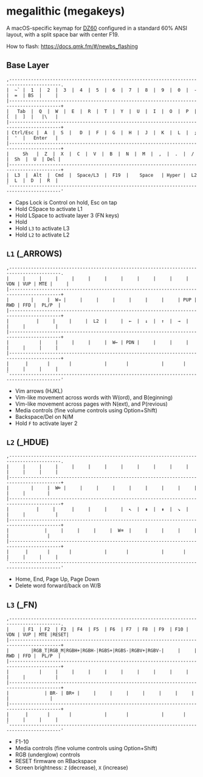 # megalithic (megakeys)

A macOS-specific keymap for [DZ60](https://kbdfans.cn/products/dz60-60-pcb) configured in a standard 60% ANSI layout, with a split space bar with center F19.

How to flash: https://docs.qmk.fm/#/newbs_flashing

## Base Layer

```
,-----------------------------------------------------------------------------------------.
|  ~` |  1  |  2  |  3  |  4  |  5  |  6  |  7  |  8  |  9  |  0  |  -  |  =  | BS  |     |
|-----------------------------------------------------------------------------------------+
|   Tab  |  Q  |  W  |  E  |  R  |  T  |  Y  |  U  |  I  |  O  |  P  |  [  |  ]  |   |\   |
|-----------------------------------------------------------------------------------------+
| Ctrl/Esc |  A  |  S  |   D  |  F  |  G  |  H  |  J  |  K  |  L  |  ;  |  '  |   Enter   |
|-----------------------------------------------------------------------------------------+
|     Sh   |  Z  |  X  |  C  |  V  |  B  |  N  |  M  |  ,  |  .  |  /  |  Sh  |  U  | Del |
|-----------------------------------------------------------------------------------------+
|  L3  |  Alt  |  Cmd  |  Space/L3  |  F19  |    Space   | Hyper |  L2  |  L  |  D  |  R  |
`-----------------------------------------------------------------------------------------'
```

-   Caps Lock is Control on hold, Esc on tap
-   Hold CSpace to activate L1
-   Hold LSpace to activate layer 3 (FN keys)
-   Hold
-   Hold `L3` to activate L3
-   Hold `L2` to activate L2

## `L1` (\_ARROWS)

```
,-----------------------------------------------------------------------------------------.
|     |     |     |     |     |     |     |     |     |     |     | VDN | VUP | MTE |     |
|-----------------------------------------------------------------------------------------+
|        |     |  W→ |     |     |     |     |     |     |     | PUP | RWD | FFD |  PL/P  |
|-----------------------------------------------------------------------------------------+
|          |     |     |     |  L2  |     |  ←  |  ↓  |  ↑  |  →  |     |     |           |
|-----------------------------------------------------------------------------------------+
|           |     |     |     |     |  W← | PDN |     |     |     |     |     |     |     |
|-----------------------------------------------------------------------------------------+
|      |       |       |            |       |            |       |      |     |     |     |
`-----------------------------------------------------------------------------------------'
```

-   Vim arrows (HJKL)
-   Vim-like movement across words with W(ord), and B(eginning)
-   Vim-like movement across pages with N(ext), and P(revious)
-   Media controls (fine volume controls using Option+Shift)
-   Backspace/Del on N/M
-   Hold `F` to activate layer 2

## `L2` (\_HDUE)

```
,-----------------------------------------------------------------------------------------.
|     |     |     |     |     |     |     |     |     |     |     |     |     |     |     |
|-----------------------------------------------------------------------------------------+
|        |     |  W⌦ |     |     |     |     |     |     |     |     |     |     |        |
|-----------------------------------------------------------------------------------------+
|          |     |      |     |     |     |  ↖  |  ⇞  |  ⇟  |  ↘︎  |     |     |           |
|-----------------------------------------------------------------------------------------+
|             |     |     |     |     |  W⌫  |     |     |     |     |     |              |
|-----------------------------------------------------------------------------------------+
|      |       |       |            |       |            |       |      |     |     |     |
`-----------------------------------------------------------------------------------------'
```

-   Home, End, Page Up, Page Down
-   Delete word forward/back on W/B

## `L3` (\_FN)

```
,-----------------------------------------------------------------------------------------.
|     | F1  | F2  | F3  | F4  | F5  | F6  | F7  | F8  | F9  | F10 | VDN | VUP | MTE |RESET|
|-----------------------------------------------------------------------------------------+
|        |RGB_T|RGB_M|RGBH+|RGBH-|RGBS+|RGBS-|RGBV+|RGBV-|     |     | RWD | FFD |  PL/P  |
|-----------------------------------------------------------------------------------------+
|           |     |     |     |     |     |     |     |     |     |     |     |           |
|-----------------------------------------------------------------------------------------+
|             | BR- | BR+ |     |     |     |     |     |     |     |     |               |
|-----------------------------------------------------------------------------------------+
|      |       |       |            |       |            |       |      |     |     |     |
`-----------------------------------------------------------------------------------------'
```

-   F1-10
-   Media controls (fine volume controls using Option+Shift)
-   RGB (underglow) controls
-   RESET firmware on RBackspace
-   Screen brightness: `Z` (decrease), `X` (increase)
